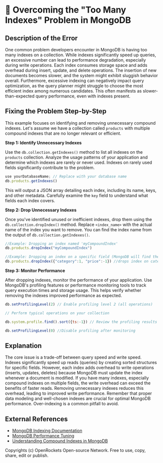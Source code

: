 # 🐞 Overcoming the "Too Many Indexes" Problem in MongoDB


## Description of the Error

One common problem developers encounter in MongoDB is having too many indexes on a collection. While indexes significantly speed up queries, an excessive number can lead to performance degradation, especially during write operations.  Each index consumes storage space and adds overhead during insert, update, and delete operations.  The insertion of new documents becomes slower, and the system might exhibit sluggish behavior overall.  Furthermore, excessive indexing can negatively impact query optimization, as the query planner might struggle to choose the most efficient index among numerous candidates.  This often manifests as slower-than-expected query performance, even with indexes present.

## Fixing the Problem Step-by-Step

This example focuses on identifying and removing unnecessary compound indexes.  Let's assume we have a collection called `products` with multiple compound indexes that are no longer relevant or efficient.


**Step 1: Identify Unnecessary Indexes**

Use the `db.collection.getIndexes()` method to list all indexes on the `products` collection.  Analyze the usage patterns of your application and determine which indexes are rarely or never used.  Indexes on rarely used fields significantly contribute to the problem.

```javascript
use yourDatabaseName; // Replace with your database name
db.products.getIndexes()
```

This will output a JSON array detailing each index, including its name, keys, and other metadata.  Carefully examine the `key` field to understand what fields each index covers.


**Step 2: Drop Unnecessary Indexes**

Once you've identified unused or inefficient indexes, drop them using the `db.collection.dropIndex()` method. Replace `<index_name>` with the actual name of the index you want to remove. You can find the index name from the output of `db.collection.getIndexes()`.

```javascript
//Example: Dropping an index named 'myCompoundIndex'
db.products.dropIndex("myCompoundIndex")

//Example: Dropping an index on a specific field (MongoDB will find the index based on the field)
db.products.dropIndex({"category":1, "price":-1}) //drops index on category ASC and price DESC
```

**Step 3: Monitor Performance**

After dropping indexes, monitor the performance of your application. Use MongoDB's profiling features or performance monitoring tools to track query execution times and storage usage. This helps verify whether removing the indexes improved performance as expected.

```javascript
db.setProfilingLevel(2) // Enable profiling level 2 (all operations)

// Perform typical operations on your collection

db.system.profile.find().sort({ts:-1}) // Review the profiling results

db.setProfilingLevel(0) //Disable profiling after monitoring
```


## Explanation

The core issue is a trade-off between query speed and write speed.  Indexes significantly speed up reads (queries) by creating sorted structures for specific fields.  However, each index adds overhead to write operations (inserts, updates, deletes) because MongoDB must update the index whenever a document is modified.   If you have many indexes, especially compound indexes on multiple fields, the write overhead can exceed the benefits of faster reads.  Removing unnecessary indexes reduces this overhead, leading to improved write performance. Remember that proper data modeling and well-chosen indexes are crucial for optimal MongoDB performance.  Over-indexing is a common pitfall to avoid.

## External References

* [MongoDB Indexing Documentation](https://www.mongodb.com/docs/manual/indexes/)
* [MongoDB Performance Tuning](https://www.mongodb.com/docs/manual/administration/performance/)
* [Understanding Compound Indexes in MongoDB](https://www.mongodb.com/community/blog/compound-indexes-in-mongodb)


Copyrights (c) OpenRockets Open-source Network. Free to use, copy, share, edit or publish.

